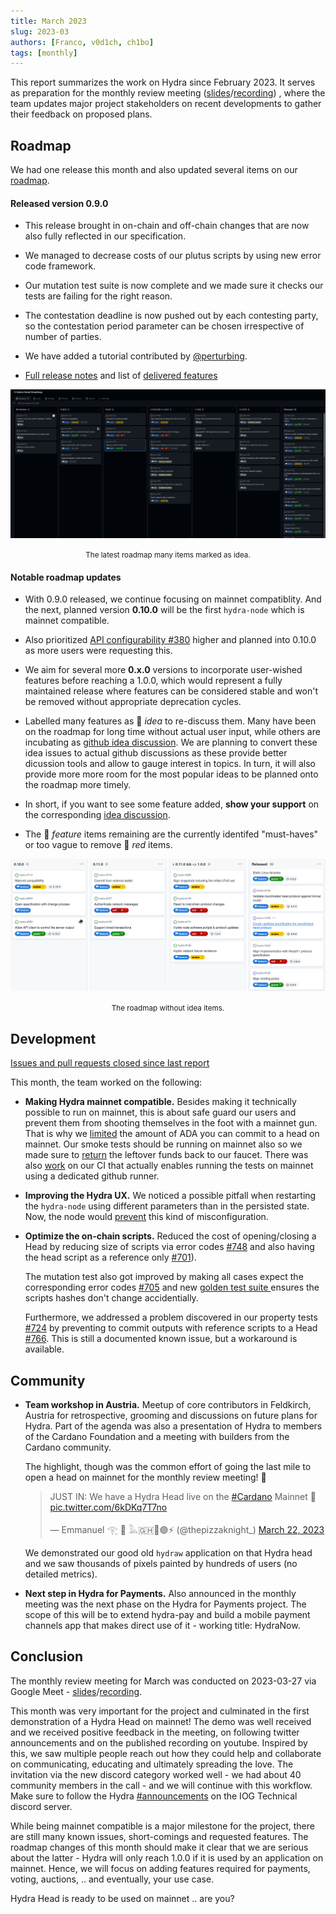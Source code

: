 ```yaml
---
title: March 2023
slug: 2023-03
authors: [Franco, v0d1ch, ch1bo]
tags: [monthly]
---
```


This report summarizes the work on Hydra since February 2023. It serves as
preparation for the monthly review meeting
([slides](https://docs.google.com/presentation/d/1yZ4AqUQ8OBMG9ARMYvj3IOjaIAqglf7kZei4vsLMrbs/edit#slide=id.g1f87a7454a5_0_1392)/[recording](https://www.youtube.com/watch?v=mA9lMV0tKN8))
, where the team updates major project stakeholders on recent developments to
gather their feedback on proposed plans.

## Roadmap

We had one release this month and also updated several items on our
[roadmap](https://github.com/orgs/input-output-hk/projects/21).

#### Released version 0.9.0

- This release brought in on-chain and off-chain changes that are now also fully
  reflected in our specification.

- We managed to decrease costs of our plutus scripts by using new error code
  framework.

- Our mutation test suite is now complete and we made sure it checks our tests
  are failing for the right reason.

- The contestation deadline is now pushed out by each contesting party, so the
  contestation period parameter can be chosen irrespective of number of parties.

- We have added a tutorial contributed by [@perturbing](https://github.com/perturbing/).

- [Full release notes](https://github.com/input-output-hk/hydra/releases/tag/0.9.0) and list of [delivered features](https://github.com/input-output-hk/hydra/milestone/9?closed=1)

![](./img/2023-03-roadmap.png) <small><center>The latest roadmap many items marked as idea.</center></small>

#### Notable roadmap updates

- With 0.9.0 released, we continue focusing on mainnet compatiblity. And the
  next, planned version **0.10.0** will be the first `hydra-node` which is
  mainnet compatible.

- Also prioritized [API configurability
  #380](https://github.com/input-output-hk/hydra/issues/380) higher and planned
  into 0.10.0 as more users were requesting this.

- We aim for several more **0.x.0** versions to incorporate user-wished features
  before reaching a 1.0.0, which would represent a fully maintained release
  where features can be considered stable and won't be removed without
  appropriate deprecation cycles.

- Labelled many features as 💭 _idea_ to re-discuss them. Many have been on the
  roadmap for long time without actual user input, while others are incubating
  as [github idea
  discussion](https://github.com/input-output-hk/hydra/discussions/categories/ideas).
  We are planning to convert these idea issues to actual github discussions as
  these provide better dicussion tools and allow to gauge interest in topics. In
  turn, it will also provide more more room for the most popular ideas to be
  planned onto the roadmap more timely.

- In short, if you want to see some feature added, **show your support** on the
  corresponding [idea
  discussion](https://github.com/input-output-hk/hydra/discussions/categories/ideas).

- The 💬 _feature_ items remaining are the currently identifed "must-haves" or
  too vague to remove 🔴 _red_ items.

![](./img/2023-03-roadmap-ex-ideas.png) <small><center>The roadmap without idea items.</center></small>

## Development

[Issues and pull requests closed since last
report](https://github.com/input-output-hk/hydra/issues?q=is%3Aclosed+sort%3Aupdated-desc+closed%3A2023-02-24..2023-03-29)

This month, the team worked on the following:

- **Making Hydra mainnet compatible.** Besides making it technically possible to
  run on mainnet, this is about safe guard our users and prevent them from
  shooting themselves in the foot with a mainnet gun. That is why we
  [limited](https://github.com/input-output-hk/hydra/issues/762) the amount of
  ADA you can commit to a head on mainnet. Our smoke tests should be running on
  mainnet also so we made sure to
  [return](https://github.com/input-output-hk/hydra/pull/770) the leftover funds
  back to our faucet. There was also
  [work](https://github.com/input-output-hk/hydra/pull/775) on our CI that
  actually enables running the tests on mainnet using a dedicated github runner.

- **Improving the Hydra UX.** We noticed a possible pitfall when restarting the
  `hydra-node` using different parameters than in the persisted state. Now, the
  node would [prevent](https://github.com/input-output-hk/hydra/issues/764) this
  kind of misconfiguration.

- **Optimize the on-chain scripts.** Reduced the cost of opening/closing a Head
  by reducing size of scripts via error codes
  [#748](https://github.com/input-output-hk/hydra/pull/748) and also having the
  head script as a reference only
  [#701](https://github.com/input-output-hk/hydra/pull/701)).

  The mutation test also got improved by making all cases expect the
  corresponding error codes
  [#705](https://github.com/input-output-hk/hydra/issues/705) and new [golden
  test suite ](https://github.com/input-output-hk/hydra/pull/772) ensures the
  scripts hashes don't change accidentially.

  Furthermore, we addressed a problem discovered in our property tests
  [#724](https://github.com/input-output-hk/hydra/pull/724) by preventing to
  commit outputs with reference scripts to a Head
  [#766](https://github.com/input-output-hk/hydra/pull/766). This is still a
  documented known issue, but a workaround is available.

## Community

- **Team workshop in Austria.** Meetup of core contributors in Feldkirch,
  Austria for retrospective, grooming and discussions on future plans for
  Hydra. Part of the agenda was also a presentation of Hydra to members of the
  Cardano Foundation and a meeting with builders from the Cardano community.

  The highlight, though was the common effort of going the last mile to open a
  head on mainnet for the monthly review meeting! 🎉

    <blockquote class="twitter-tweet"><p lang="en" dir="ltr">JUST IN: We have a Hydra Head live on the <a href="https://twitter.com/hashtag/Cardano?src=hash&amp;ref_src=twsrc%5Etfw">#Cardano</a> Mainnet 🚀 <a href="https://t.co/6kDKq7T7no">pic.twitter.com/6kDKq7T7no</a></p>&mdash; Emmanuel 𓂀 🍕 𓅓🇬🇭🦄🟣⚡️ (@thepizzaknight_) <a href="https://twitter.com/thepizzaknight_/status/1638572527789252608?ref_src=twsrc%5Etfw">March 22, 2023</a></blockquote> <script async src="https://platform.twitter.com/widgets.js" charset="utf-8"></script>

  We demonstrated our good old `hydraw` application on that Hydra head and we
  saw thousands of pixels painted by hundreds of users (no detailed metrics).

- **Next step in Hydra for Payments.** Also announced in the monthly meeting was
  the next phase on the Hydra for Payments project. The scope of this will be to
  extend hydra-pay and build a mobile payment channels app that makes direct use
  of it - working title: HydraNow.

## Conclusion

The monthly review meeting for March was conducted on 2023-03-27 via Google
Meet - [slides](https://docs.google.com/presentation/d/1yZ4AqUQ8OBMG9ARMYvj3IOjaIAqglf7kZei4vsLMrbs/edit#slide=id.g1f87a7454a5_0_1392)/[recording](https://www.youtube.com/watch?v=mA9lMV0tKN8).

This month was very important for the project and culminated in the first
demonstration of a Hydra Head on mainnet! The demo was well received and we
received positive feedback in the meeting, on following twitter announcements
and on the published recording on youtube. Inspired by this, we saw multiple people
reach out how they could help and collaborate on communicating, educating and
ultimately spreading the love. The invitation via the new discord category
worked well - we had about 40 community members in the call - and we will
continue with this workflow. Make sure to follow the Hydra
[#announcements](discord.gg/Bwdy2jNdm2) on the IOG Technical discord server.

While being mainnet compatible is a major milestone for the project, there are
still many known issues, short-comings and requested features. The roadmap
changes of this month should make it clear that we are serious about the
latter - Hydra will only reach 1.0.0 if it is used by an application on mainnet.
Hence, we will focus on adding features required for payments, voting, auctions,
.. and eventually, your use case.

Hydra Head is ready to be used on mainnet .. are you?
